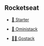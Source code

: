 ## Rocketseat

- [🎒 Starter](https://github.com/Nerd0000/Starter)
    
- [🚀 Oministack](./omni.md)
    
- [👨‍🎓 Gostack](https://github.com/Nerd0000/go-stack)
